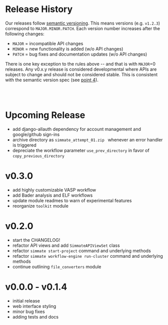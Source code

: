 # Release History

Our releases follow [semantic versioning](https://semver.org/). This means versions (e.g. `v1.2.3`) correspond to `MAJOR.MINOR.PATCH`. Each version number increases after the following changes:

  - `MAJOR` = incompatible API changes
  - `MINOR` = new functionality is added (w/o API changes)
  - `PATCH` = bug fixes and documentation updates (w/o API changes)

There is one key exception to the rules above -- and that is with `MAJOR`=0 releases. Any v0.x.y release is considered developmental where APIs are subject to change and should not be considered stable. This is consistent with the semantic version spec (see [point 4](https://semver.org/#spec-item-4)).

</br></br>

# Upcoming Release
- add django-allauth dependency for account management and google/github sign-ins
- archive directory as `simmate_attempt_01.zip ` whenever an error handler is triggered
- depreciate the workflow parameter `use_prev_directory` in favor of `copy_previous_directory`


# v0.3.0
- add highly customizable VASP workflow
- add Bader analysis and ELF workflows
- update module readmes to warn of experimental features
- reorganize `toolkit` module


# v0.2.0
- start the CHANGELOG!
- refactor API views and add `SimmateAPIViewSet` class
- refactor `simmate start-project` command and underlying methods
- refactor `simmate workflow-engine run-cluster` command and underlying methods
- continue outlining `file_converters` module


# v0.0.0 - v0.1.4
- initial release
- web interface styling
- minor bug fixes
- adding tests and docs
